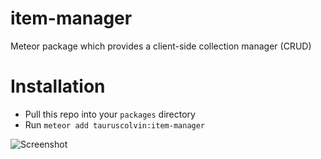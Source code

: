 # item-manager
Meteor package which provides a client-side collection manager (CRUD)

# Installation

- Pull this repo into your `packages` directory
- Run `meteor add tauruscolvin:item-manager`

![Screenshot](http://glui.me/?i=uwlw21p0q5ysq7y/2015-08-17_at_1.30_AM_2x.png/)
